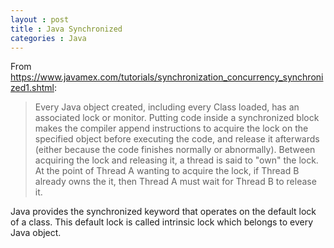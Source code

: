 ```yaml
---
layout : post
title : Java Synchronized
categories : Java
---
```


From https://www.javamex.com/tutorials/synchronization_concurrency_synchronized1.shtml:

> Every Java object created, including every Class loaded, has an associated lock or monitor. 
> Putting code inside a synchronized block makes the compiler append instructions to acquire the lock 
> on the specified object before executing the code, and release it afterwards 
> (either because the code finishes normally or abnormally). Between acquiring the lock and releasing it, 
> a thread is said to "own" the lock. At the point of Thread A wanting to acquire the lock, 
> if Thread B already owns the it, then Thread A must wait for Thread B to release it.

Java provides the synchronized keyword that operates on the default lock of a class. This default lock is called intrinsic lock which belongs to every Java object.
